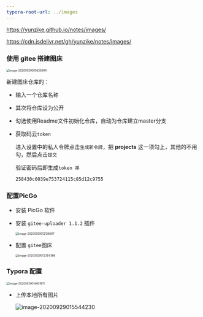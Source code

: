 ```yaml
---
typora-root-url: ../images
---
```


https://yunzike.github.io/notes/images/

https://cdn.jsdelivr.net/gh/yunzike/notes/images/

### 使用 gitee 搭建图床

<img src="https://gitee.com/yunzike/blog-image/raw/master/images/image-20200929005625894.png" alt="image-20200929005625894" style="zoom:50%;" />

新建图床仓库的：

- 输入一个仓库名称

- 其次将仓库设为公开

- 勾选使用Readme文件初始化仓库，自动为仓库建立master分支

- 获取码云`token`

  进入设置中的私人令牌点击`生成新令牌`，把 **projects** 这一项勾上，其他的不用勾，然后点击`提交`

  验证密码后即生成`token 串`

  ```
  258430c6039e753724115c85d12c9755
  ```

### 配置PicGo

- 安装 PicGo 软件

- 安装 `gitee-uploader 1.1.2` 插件

  <img src="https://gitee.com/yunzike/blog-image/raw/master/images/image-20200929012128597.png" alt="image-20200929012128597" style="zoom:50%;" />

- 配置 `gitee`图床

  <img src="https://gitee.com/yunzike/blog-image/raw/master/images/image-20200929012354366.png" alt="image-20200929012354366" style="zoom:50%;" />

### Typora 配置

<img src="https://gitee.com/yunzike/blog-image/raw/master/images/image-20200929014601611.png" alt="image-20200929014601611" style="zoom:50%;" />

- 上传本地所有图片

  ![image-20200929015544230](https://gitee.com/yunzike/blog-image/raw/master/images/image-20200929015544230.png)
